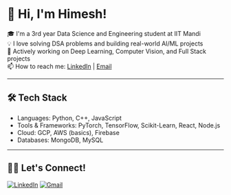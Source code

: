 # 👋 Hi, I'm Himesh!

🎓 I'm a 3rd year Data Science and Engineering student at IIT Mandi  
💡 I love solving DSA problems and building real-world AI/ML projects  
🚀 Actively working on Deep Learning, Computer Vision, and Full Stack projects  
📫 How to reach me: [LinkedIn](https://linkedin.com/in/yourprofile) | [Email](mailto:you@example.com)

---

## 🛠️ Tech Stack
- Languages: Python, C++, JavaScript
- Tools & Frameworks: PyTorch, TensorFlow, Scikit-Learn, React, Node.js
- Cloud: GCP, AWS (basics), Firebase
- Databases: MongoDB, MySQL

---


## 🧑‍💻 Let's Connect!
[![LinkedIn](https://img.shields.io/badge/-LinkedIn-blue?style=flat-square&logo=linkedin)](https://linkedin.com/in/himesh-chandrakar)
[![Gmail](https://img.shields.io/badge/-Email-red?style=flat-square&logo=gmail)](mailto:himesh0427@gmail.com)
